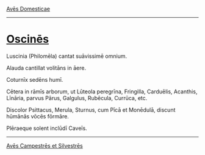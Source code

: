 [Avēs Domesticae](./aves-domesticae.md)

---

# [Oscinēs](https://www.archive.org/stream/cu31924032499455#page/n66/mode/1up)

Luscinia (Philomēla) cantat suāvissimē omnium.

Alauda cantillat volitāns in āere.

Coturnīx sedēns humī.

Cētera in rāmīs arborum, ut Lūteola peregrīna, Fringilla, Carduēlis, Acanthis, Līnāria, parvus Pārus, Galgulus, Rubēcula, Currūca, etc.

Discolor Psittacus, Merula, Sturnus, cum Pīcā et Monēdulā, discunt hūmānās vōcēs fōrmāre.

Plēraeque solent inclūdī Caveīs.

---

[Avēs Campestrēs et Silvestrēs](./022-aves-campestres-et-silvestres.md)
